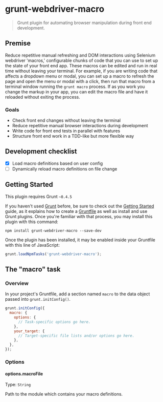 # grunt-webdriver-macro

> Grunt plugin for automating browser manipulation during front end development.

## Premise
Reduce repetitive manual refreshing and DOM interactions using Selenium webdriver 'macros,' configurable chunks of code that you can use to set up the state of your front end app. These macros can be edited and run in real time without leaving your terminal. For example, if you are writing code that affects a dropdown menu or modal, you can set up a macro to refresh the page and open the menu or modal with a click, then run that macro from a terminal window running the `grunt macro` process. If as you work you change the markup in your app, you can edit the macro file and have it reloaded without exiting the process.

### Goals
- Check front end changes without leaving the terminal
- Reduce repetitive manual browser interactions during development
- Write code for front end tests in parallel with features
- Structure front end work in a TDD-like but more flexible way

## Development checklist
- [x] Load macro definitions based on user config
- [ ] Dynamically reload macro definitions on file change

## Getting Started
This plugin requires Grunt `~0.4.5`

If you haven't used [Grunt](http://gruntjs.com/) before, be sure to check out the [Getting Started](http://gruntjs.com/getting-started) guide, as it explains how to create a [Gruntfile](http://gruntjs.com/sample-gruntfile) as well as install and use Grunt plugins. Once you're familiar with that process, you may install this plugin with this command:

```shell
npm install grunt-webdriver-macro --save-dev
```

Once the plugin has been installed, it may be enabled inside your Gruntfile with this line of JavaScript:

```js
grunt.loadNpmTasks('grunt-webdriver-macro');
```

## The "macro" task

### Overview
In your project's Gruntfile, add a section named `macro` to the data object passed into `grunt.initConfig()`.

```js
grunt.initConfig({
  macro: {
    options: {
      // Task-specific options go here.
    },
    your_target: {
      // Target-specific file lists and/or options go here.
    },
  },
});
```

### Options

#### options.macroFile
Type: `String`

Path to the module which contains your macro definitions.
